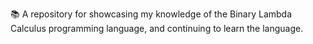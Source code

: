 📚️ A repository for showcasing my knowledge of the Binary Lambda Calculus programming language, and continuing to learn the language. 
